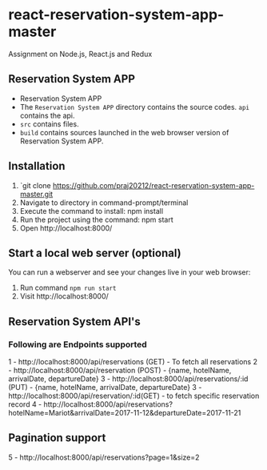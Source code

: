 # react-reservation-system-app-master
Assignment on Node.js, React.js and Redux

## Reservation System APP

 * Reservation System APP
 * The `Reservation System APP` directory contains the source codes. `api` contains the api.
 * `src` contains files.
 * `build` contains sources launched in the web browser version of Reservation System APP.

## Installation
1. `git clone https://github.com/praj20212/react-reservation-system-app-master.git 
2. Navigate to directory in command-prompt/terminal
3. Execute the command to install:  npm install
4. Run the project using the command: npm start
5. Open http://localhost:8000/

 
 ## Start a local web server (optional)

You can run a webserver and see your changes live in your web browser:

  1. Run command `npm run start`
  2. Visit http://localhost:8000/

## Reservation System API's

### Following are Endpoints supported

1 - http://localhost:8000/api/reservations (GET) - To fetch all reservations
2 - http://localhost:8000/api/reservation (POST) -  {name, hotelName, arrivalDate, departureDate}
3 - http://localhost:8000/api/reservations/:id (PUT) -  {name, hotelName, arrivalDate, departureDate}
3 - http://localhost:8000/api/reservation/:id(GET) - to fetch specific reservation record
4 - http://localhost:8000/api/reservations?hotelName=Mariot&arrivalDate=2017-11-12&departureDate=2017-11-21

## Pagination support

5 - http://localhost:8000/api/reservations?page=1&size=2
